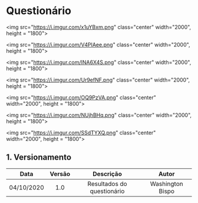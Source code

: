 # Questionário

<!-- Resultados -->

<!-- Voce ja utilizou o Uva? -->
<img  src="https://i.imgur.com/x1uYBxm.png" class="center" width="2000", height = "1800">

<!-- Qual sua idade? -->
<img  src="https://i.imgur.com/V4PIAee.png" class="center" width="2000", height = "1800">

<!-- Que gênero se identifica? -->
<img  src="https://i.imgur.com/INA6X4S.png" class="center" width="2000", height = "1800">

<!-- Quais idiomas você fala? -->
<img  src="https://i.imgur.com/Ur9efNF.png" class="center" width="2000", height = "1800">

<!-- Qual sua principal tarefa ao utilizar o UVa ? -->
<img  src="https://i.imgur.com/OQ9PzVA.png" class="center" width="2000", height = "1800">

<!-- Com que escala você utiliza o UVa em relação aos concorrentes dele? -->
<img  src="https://i.imgur.com/NUjhBHq.png" class="center" width="2000", height = "1800">

<!-- Frequência de uso do UVa -->
<img  src="https://i.imgur.com/SSdTYXQ.png" class="center" width="2000", height = "1800">



## 1. Versionamento

|Data|Versão|Descrição|Autor|
|:-:|:-:|:-:|:-:|
|04/10/2020|1.0| Resultados do questionário |Washington Bispo|